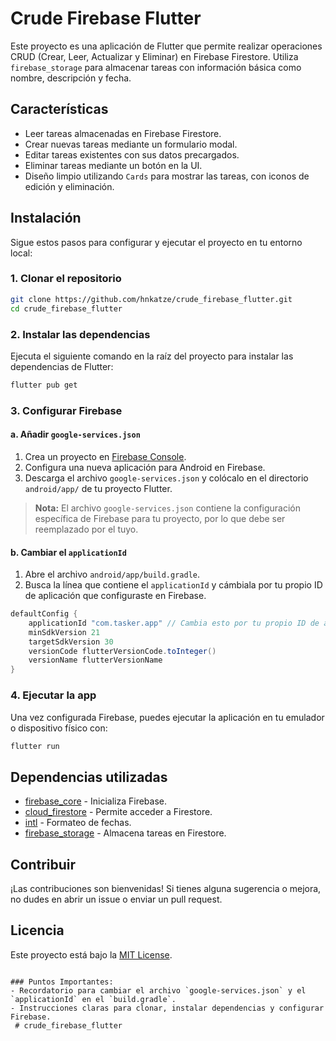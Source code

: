 # Crude Firebase Flutter

Este proyecto es una aplicación de Flutter que permite realizar operaciones CRUD (Crear, Leer, Actualizar y Eliminar) en Firebase Firestore. Utiliza `firebase_storage` para almacenar tareas con información básica como nombre, descripción y fecha.

## Características

- Leer tareas almacenadas en Firebase Firestore.
- Crear nuevas tareas mediante un formulario modal.
- Editar tareas existentes con sus datos precargados.
- Eliminar tareas mediante un botón en la UI.
- Diseño limpio utilizando `Cards` para mostrar las tareas, con iconos de edición y eliminación.

## Instalación

Sigue estos pasos para configurar y ejecutar el proyecto en tu entorno local:

### 1. Clonar el repositorio

```bash
git clone https://github.com/hnkatze/crude_firebase_flutter.git
cd crude_firebase_flutter
```

### 2. Instalar las dependencias

Ejecuta el siguiente comando en la raíz del proyecto para instalar las dependencias de Flutter:

```bash
flutter pub get
```

### 3. Configurar Firebase

#### a. Añadir `google-services.json`

1. Crea un proyecto en [Firebase Console](https://console.firebase.google.com/).
2. Configura una nueva aplicación para Android en Firebase.
3. Descarga el archivo `google-services.json` y colócalo en el directorio `android/app/` de tu proyecto Flutter.

> **Nota:** El archivo `google-services.json` contiene la configuración específica de Firebase para tu proyecto, por lo que debe ser reemplazado por el tuyo.

#### b. Cambiar el `applicationId`

1. Abre el archivo `android/app/build.gradle`.
2. Busca la línea que contiene el `applicationId` y cámbiala por tu propio ID de aplicación que configuraste en Firebase.

```gradle
defaultConfig {
    applicationId "com.tasker.app" // Cambia esto por tu propio ID de aplicación
    minSdkVersion 21
    targetSdkVersion 30
    versionCode flutterVersionCode.toInteger()
    versionName flutterVersionName
}
```

### 4. Ejecutar la app

Una vez configurada Firebase, puedes ejecutar la aplicación en tu emulador o dispositivo físico con:

```bash
flutter run
```

## Dependencias utilizadas

- [firebase_core](https://pub.dev/packages/firebase_core) - Inicializa Firebase.
- [cloud_firestore](https://pub.dev/packages/cloud_firestore) - Permite acceder a Firestore.
- [intl](https://pub.dev/packages/intl) - Formateo de fechas.
- [firebase_storage](https://pub.dev/packages/firebase_storage) - Almacena tareas en Firestore.

## Contribuir

¡Las contribuciones son bienvenidas! Si tienes alguna sugerencia o mejora, no dudes en abrir un issue o enviar un pull request.

## Licencia

Este proyecto está bajo la [MIT License](https://opensource.org/licenses/MIT).

```

### Puntos Importantes:
- Recordatorio para cambiar el archivo `google-services.json` y el `applicationId` en el `build.gradle`.
- Instrucciones claras para clonar, instalar dependencias y configurar Firebase.
 #   c r u d e _ f i r e b a s e _ f l u t t e r  
 
